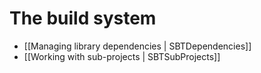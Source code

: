 # The build system

- [[Managing library dependencies | SBTDependencies]]
- [[Working with sub-projects | SBTSubProjects]]